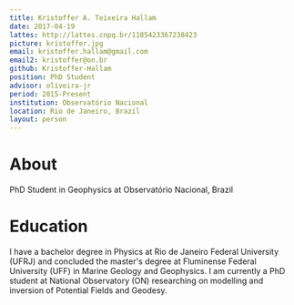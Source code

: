 ```yaml
---
title: Kristoffer A. Teixeira Hallam
date: 2017-04-19
lattes: http://lattes.cnpq.br/1185423367238423
picture: kristoffer.jpg
email: kristoffer.hallam@gmail.com
email2: kristoffer@on.br
github: Kristoffer-Hallam
position: PhD Student
advisor: oliveira-jr
period: 2015-Present
institution: Observatório Nacional
location: Rio de Janeiro, Brazil
layout: person
---
```


# About

PhD Student in Geophysics at Observatório Nacional, Brazil

# Education

I have a bachelor degree in Physics at Rio de Janeiro Federal University (UFRJ)
and concluded the master's degree at Fluminense Federal University (UFF) in
Marine Geology and Geophysics. I am currently a PhD student at National
Observatory (ON) researching on modelling and inversion of Potential
Fields and Geodesy.



